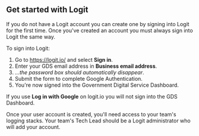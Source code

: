 ## Get started with Logit

If you do not have a Logit account you can create one by signing into Logit for the first time. Once you've created an account you must always sign into Logit the same way.

To sign into Logit:

1. Go to https://logit.io/ and select **Sign in**.
1. Enter your GDS email address in **Business email address**.
1. *...the password box should automatically disappear*.
1. Submit the form to complete Google Authentication.
1. You're now signed into the Government Digital Service Dashboard.

If you use **Log in with Google** on logit.io you will not sign into the GDS Dashboard.

Once your user account is created, you'll need access to your team's logging stacks. Your team's Tech Lead should be a Logit administrator who will add your account.
